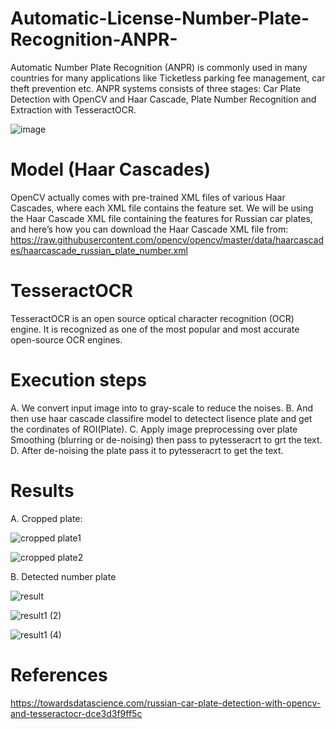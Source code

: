 # Automatic-License-Number-Plate-Recognition-ANPR-
Automatic Number Plate Recognition (ANPR) is commonly used in many countries for many applications like Ticketless parking fee management, car theft prevention etc. ANPR systems consists of three stages:  Car Plate Detection with OpenCV and Haar Cascade,  Plate Number Recognition and Extraction with TesseractOCR.


![image](https://user-images.githubusercontent.com/59818604/132103398-52d91c75-cb0b-4b91-9239-c9e33a8bc47b.png)

# Model (Haar Cascades)
OpenCV actually comes with pre-trained XML files of various Haar Cascades, where each XML file contains the feature set. We will be using the Haar Cascade XML file containing the features for Russian car plates, and here’s how you can download the Haar Cascade XML file from: https://raw.githubusercontent.com/opencv/opencv/master/data/haarcascades/haarcascade_russian_plate_number.xml

# TesseractOCR
TesseractOCR is an open source optical character recognition (OCR) engine. It is recognized as one of the most popular and most accurate open-source OCR engines. 

# Execution steps
A. We convert input image into to gray-scale to reduce the noises.
B. And then use haar cascade classifire model to detectect lisence plate and get the cordinates of ROI(Plate).
C. Apply image preprocessing over plate Smoothing (blurring or de-noising) then pass to pytesseracrt to grt the text.
D. After de-noising the plate pass it to pytesseracrt to get the text.

# Results
A. Cropped plate:

![cropped plate1](https://user-images.githubusercontent.com/59818604/132103726-b09fe3ae-2035-4745-8e09-b4a42c216944.png)

![cropped plate2](https://user-images.githubusercontent.com/59818604/132103714-b269beaf-5771-409c-b486-a3780adef221.png)

B. Detected number plate

![result](https://user-images.githubusercontent.com/59818604/132103767-7facfc58-7c0f-4a79-9fb0-ec88ae3fda99.png)

![result1 (2)](https://user-images.githubusercontent.com/59818604/132103785-1974b5ad-c9c9-4ee3-b295-d8c47ef778a6.jpg)

![result1 (4)](https://user-images.githubusercontent.com/59818604/132103795-beb3de96-14b6-4825-9850-a598f52a368a.jpg)

# References
https://towardsdatascience.com/russian-car-plate-detection-with-opencv-and-tesseractocr-dce3d3f9ff5c
